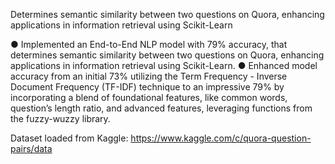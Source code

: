 Determines semantic similarity between two questions on Quora, enhancing applications in information retrieval using Scikit-Learn

● Implemented an End-to-End NLP model with 79% accuracy, that determines semantic similarity between two
questions on Quora, enhancing applications in information retrieval using Scikit-Learn.
● Enhanced model accuracy from an initial 73% utilizing the Term Frequency - Inverse Document Frequency (TF-IDF)
technique to an impressive 79% by incorporating a blend of foundational features, like common words, question’s
length ratio, and advanced features, leveraging functions from the fuzzy-wuzzy library.


Dataset loaded from Kaggle: https://www.kaggle.com/c/quora-question-pairs/data
